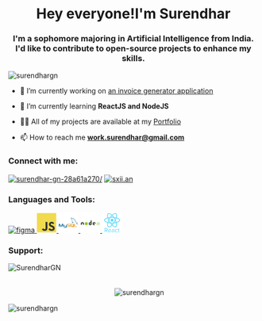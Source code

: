 <h1 align="center">Hey everyone!I'm Surendhar</h1>
<h3 align="center">I'm a sophomore majoring in Artificial Intelligence from India. I'd like to contribute to open-source projects to enhance my skills.</h3>

<p align="left"> <img src="https://komarev.com/ghpvc/?username=surendhargn&label=Profile%20views&color=0e75b6&style=flat" alt="surendhargn" /> </p>



- 🔭 I’m currently working on [an invoice generator application](https://github.com/SurendharGN/InVoice)

- 🌱 I’m currently learning **ReactJS and NodeJS**

- 👨‍💻 All of my projects are available at my [Portfolio](Portfolio)

- 📫 How to reach me **work.surendhar@gmail.com**

<h3 align="left">Connect with me:</h3>
<p align="left">
<a href="https://linkedin.com/in/surendhar-gn-28a61a270/" target="blank"><img align="center" src="https://raw.githubusercontent.com/rahuldkjain/github-profile-readme-generator/master/src/images/icons/Social/linked-in-alt.svg" alt="surendhar-gn-28a61a270/" height="30" width="40" /></a>
<a href="https://instagram.com/sxii.an" target="blank"><img align="center" src="https://raw.githubusercontent.com/rahuldkjain/github-profile-readme-generator/master/src/images/icons/Social/instagram.svg" alt="sxii.an" height="30" width="40" /></a>
</p>

<h3 align="left">Languages and Tools:</h3>
<p align="left"> <a href="https://www.figma.com/" target="_blank" rel="noreferrer"> <img src="https://www.vectorlogo.zone/logos/figma/figma-icon.svg" alt="figma" width="40" height="40"/> </a> <a href="https://developer.mozilla.org/en-US/docs/Web/JavaScript" target="_blank" rel="noreferrer"> <img src="https://raw.githubusercontent.com/devicons/devicon/master/icons/javascript/javascript-original.svg" alt="javascript" width="40" height="40"/> </a> <a href="https://www.mysql.com/" target="_blank" rel="noreferrer"> <img src="https://raw.githubusercontent.com/devicons/devicon/master/icons/mysql/mysql-original-wordmark.svg" alt="mysql" width="40" height="40"/> </a> <a href="https://nodejs.org" target="_blank" rel="noreferrer"> <img src="https://raw.githubusercontent.com/devicons/devicon/master/icons/nodejs/nodejs-original-wordmark.svg" alt="nodejs" width="40" height="40"/> </a> <a href="https://reactjs.org/" target="_blank" rel="noreferrer"> <img src="https://raw.githubusercontent.com/devicons/devicon/master/icons/react/react-original-wordmark.svg" alt="react" width="40" height="40"/> </a> </p>

<h3 align="left">Support:</h3>
<p><a href="https://www.buymeacoffee.com/SurendharGN"> <img align="left" src="https://cdn.buymeacoffee.com/buttons/v2/default-yellow.png" height="50" width="210" alt="SurendharGN" /></a></p><br><br>

<p>&nbsp;<img align="center" src="https://github-readme-stats.vercel.app/api?username=surendhargn&show_icons=true&locale=en" alt="surendhargn" /></p>

<p><img align="center" src="https://github-readme-streak-stats.herokuapp.com/?user=surendhargn&" alt="surendhargn" /></p>
